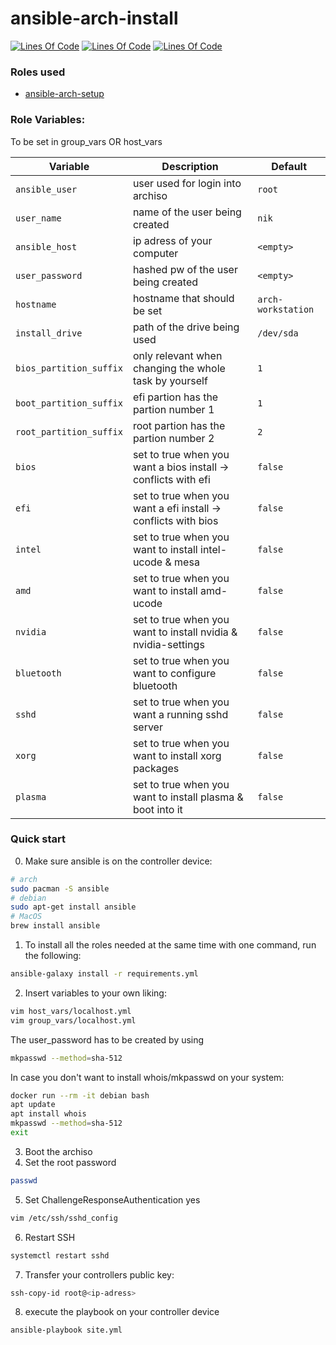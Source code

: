 # ansible-arch-install
[![Lines Of Code](https://tokei.rs/b1/github/MayNiklas/ansible-arch-install?category=lines)](https://github.com/XAMPPRocky/tokei)
[![Lines Of Code](https://tokei.rs/b1/github/MayNiklas/ansible-arch-install?category=code)](https://github.com/XAMPPRocky/tokei)
[![Lines Of Code](https://tokei.rs/b1/github/MayNiklas/ansible-arch-install?category=files)](https://github.com/XAMPPRocky/tokei)


### Roles used
- [ansible-arch-setup](https://github.com/MayNiklas/ansible-arch-setup.git)

### Role Variables:
To be set in group_vars OR host_vars

| Variable       | Description                                  | Default |
|----------------|----------------------------------------------|---------|
|`ansible_user`| user used for login into archiso | `root` |
|`user_name`| name of the user being created | `nik` |
|`ansible_host`| ip adress of your computer | `<empty>` |
|`user_password`| hashed pw of the user being created | `<empty>` |
|`hostname`| hostname that should be set | `arch-workstation`|
|`install_drive`| path of the drive being used | `/dev/sda` |
|`bios_partition_suffix`| only relevant when changing the whole task by yourself | `1` |
|`boot_partition_suffix`| efi partion has the partion number 1 | `1` |
|`root_partition_suffix`| root partion has the partion number 2 | `2` |
|`bios`| set to true when you want a bios install -> conflicts with efi | `false` |
|`efi`| set to true when you want a efi install -> conflicts with bios | `false` |
|`intel`| set to true when you want to install intel-ucode & mesa | `false` |
|`amd`| set to true when you want to install amd-ucode | `false` |
|`nvidia`| set to true when you want to install nvidia & nvidia-settings | `false` |
|`bluetooth`| set to true when you want to configure bluetooth | `false` |
|`sshd`| set to true when you want a running sshd server | `false` |
|`xorg`| set to true when you want to install xorg packages | `false` |
|`plasma`| set to true when you want to install plasma & boot into it | `false` |

### Quick start
0. Make sure ansible is on the controller device:
```bash
# arch
sudo pacman -S ansible
# debian
sudo apt-get install ansible
# MacOS
brew install ansible
```
1. To install all the roles needed at the same time with one command, run the following:
```bash
ansible-galaxy install -r requirements.yml
```
2. Insert variables to your own liking:
```bash
vim host_vars/localhost.yml
vim group_vars/localhost.yml
```
The user_password has to be created by using
```bash
mkpasswd --method=sha-512
```
In case you don't want to install whois/mkpasswd on your system:
```bash
docker run --rm -it debian bash
apt update
apt install whois
mkpasswd --method=sha-512
exit
```
3. Boot the archiso
4. Set the root password
```bash
passwd
```
5. Set ChallengeResponseAuthentication yes
```bash
vim /etc/ssh/sshd_config
```
6. Restart SSH
```bash
systemctl restart sshd
```
7. Transfer your controllers public key:
```bash
ssh-copy-id root@<ip-adress>
```
8. execute the playbook on your controller device
```bash
ansible-playbook site.yml
```
